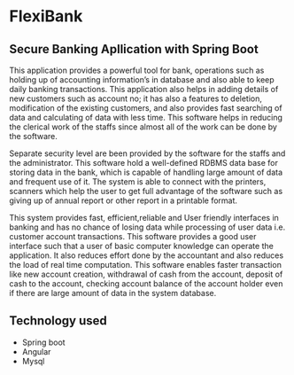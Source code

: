 # FlexiBank

## Secure Banking Apllication with Spring Boot

This application provides a powerful tool for bank, operations such as holding up of accounting information’s in database and also able to keep daily banking transactions. This application also helps in adding details of new customers such as account no; it has also a features to deletion, modification of the existing customers, and also provides fast searching of data and calculating of data with less time. This software helps in reducing the clerical work of the staffs since almost all of the work can be done by the software.

Separate security level are been provided by the software for the staffs and the administrator. This software hold a well-defined RDBMS data base for storing data in the bank, which is capable of handling large amount of data and frequent use of it. The system is able to connect with the printers, scanners which help the user to get full advantage of the software such as giving up of annual report or other report in a printable format.

This system provides fast, efficient,reliable and User friendly interfaces in banking and has no chance of losing data while processing of user data i.e. customer account transactions. This software provides a good user interface such that a user of basic computer knowledge can operate the application. It also reduces effort done by the accountant and also reduces the load of real time computation. This software enables faster transaction like new account creation, withdrawal of cash from the account, deposit of cash to the account, checking account balance of the account holder even if there are large amount of data in the system database.

## Technology used
- Spring boot
- Angular
- Mysql
